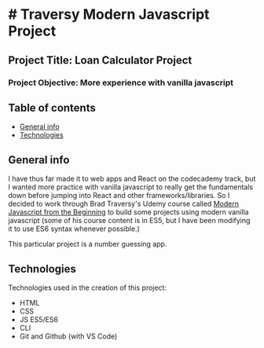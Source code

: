 # # Traversy Modern Javascript Project

## Project Title: Loan Calculator Project

### Project Objective: More experience with vanilla javascript

## Table of contents

- [General info](#general-info)
- [Technologies](#technologies)

## General info

I have thus far made it to web apps and React on the codecademy track, but I wanted more practice with vanilla javascript to really get the fundamentals down before jumping into React and other frameworks/libraries.
So I decided to work through Brad Traversy's Udemy course called [Modern Javascript from the Beginning](https://www.udemy.com/course/modern-javascript-from-the-beginning/) to build some projects using modern vanilla javascript (some of his course content is in ES5, but I have been modifying it to use ES6 syntax whenever possible.)

This particular project is a number guessing app.

## Technologies

Technologies used in the creation of this project:

- HTML
- CSS
- JS ES5/ES6
- CLI
- Git and Github (with VS Code)
